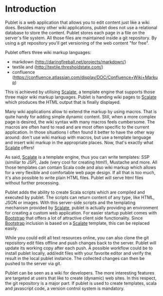 # Introduction

Publet is a web application that allows you to edit content just like a wiki
does. Besides many other wiki applications, publet does not use a relational
database to store the content. Publet stores each page in a file on the
server's file system. All those files are maintained inside a git repository.
By using a git repository you'll get versioning of the web content "for free".

Publet offers three wiki markup languages:

* markdown (<http://daringfireball.net/projects/markdown/>)
* textile and (<http://textile.thresholdstate.com/>)
* confluence (<https://confluence.atlassian.com/display/DOC/Confluence+Wiki+Markup>)

This is achieved by utilising [Scalate](http://scalate.fusesource.org/), a
template engine that supports those three major wiki markup languages. Publet
is handing wiki pages to [Scalate](http://scalate.fusesource.org/) which
produces the HTML output that is finally displayed.

Many wiki applications allow to extend the markup by using macros. That is
quite handy for adding simple dynamic content. Still, when a more complex page
is desired, the wiki syntax with many macros feels cumbersome. The macros are
often hard to read and are most often specific to the current application. In
those situations I often found it better to have the other way around: don't
use wiki markup with macros, but use a template language and insert wiki
markup in the appropriate places. Now, that's exactly what
[Scalate](http://scalate.fusesource.org/) offers!

As said, [Scalate](http://scalate.fusesource.org/) is a template engine, thus
you can write templates: SSP (similiar to JSP), Jade (very cool for creating
html!), Mustache and more. All those templates can contain Scala code and also
wiki markup which allows for a very flexible and comfortable web page design.
If all that is too much, it's also possible to write plain HTML files. Publet
will serve html files without further processing.

Publet adds the ability to create Scala scripts which are compiled and
executed by publet. The scripts can return content of any type, like HTML,
JSON or images. With this server-side scripts and the templating mechanism
provided by [Scalate](http://scalate.fusesource.org/), publet is actually
providing an environment for creating a custom web application. For easier
startup publet comes with [Bootstrap](http://twitter.github.com/bootstrap/)
that offers a lot of attractive client side functionality. Since
[Bootstrap](http://twitter.github.com/bootstrap/) inclusion is based on a
[Scalate](http://scalate.fusesource.org/) template, this can be replaced
easily.

While you could edit all text resources online, you can also clone the git
repository edit files offline and push changes back to the server. Publet will
update its working copy after each push. A possible workflow could be to
install publet locally, add/edit files with your favorite editor and verify
the result in the local publet instance. The collected changes can then be
pushed to the server via git.

Publet can be seen as a wiki for developers. The more interesting features are
targeted at users that like to create (dynamic) web sites. In this respect,
the git repository is a major part. If publet is used to create templates,
scala and javascript code, a version control system is mandatory.
